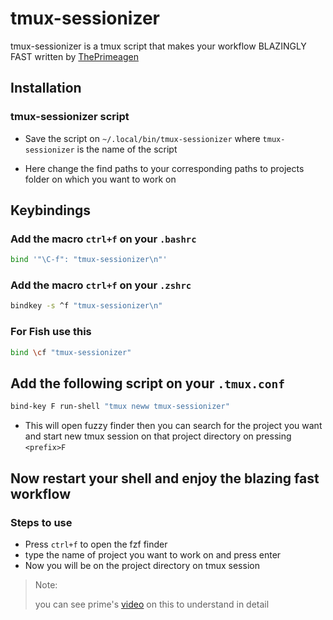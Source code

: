 # tmux-sessionizer

tmux-sessionizer is a tmux script that makes your workflow BLAZINGLY FAST written by [ThePrimeagen](https://github.com/ThePrimeagen/)

## Installation

### tmux-sessionizer script

- Save the script on `~/.local/bin/tmux-sessionizer` where `tmux-sessionizer` is the name of the script

- Here change the find paths to your corresponding paths to projects folder on which you want to work on

## Keybindings

### Add the macro `ctrl+f` on your `.bashrc`
```bash
bind '"\C-f": "tmux-sessionizer\n"'
```

### Add the macro `ctrl+f` on your `.zshrc`

```bash
bindkey -s ^f "tmux-sessionizer\n"
```

### For Fish use this

```sh
bind \cf "tmux-sessionizer"
```

## Add the following script on your `.tmux.conf`

```bash
bind-key F run-shell "tmux neww tmux-sessionizer"
```

- This will open fuzzy finder then you can search for the project you want and start new tmux session on that project directory on pressing `<prefix>F`


## Now restart your shell and enjoy the blazing fast workflow

### Steps to use

- Press `ctrl+f` to open the fzf finder
- type the name of project you want to work on and press enter
- Now you will be on the project directory on tmux session

> Note:
>
> you can see prime's [video](https://youtu.be/hJzqEAf2U4I) on this to understand in detail

